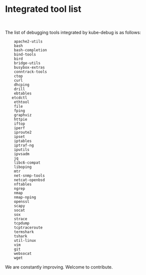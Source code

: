 
# Integrated tool list

<br>

The list of debugging tools integrated by kube-debug is as follows:
<br>

```
    apache2-utils
    bash
    bash-completion
    bind-tools
    bird
    bridge-utils
    busybox-extras
    conntrack-tools
    ctop
    curl
    dhcping
    drill
    ebtables
   etcdctl
    ethtool
    file
    fping
    graphviz
    httpie
    iftop
    iperf
    iproute2
    ipset
    iptables
    iptraf-ng
    iputils
    ipvsadm
    jq
    libc6-compat
    liboping
    mtr
    net-snmp-tools
    netcat-openbsd
    nftables
    ngrep
    nmap
    nmap-nping
    openssl
    scapy
    socat
    sox
    strace
    tcpdump
    tcptraceroute
    termshark
    tshark
    util-linux
    vim
    git
    websocat
    wget

```

We are constantly improving. Welcome to contribute.
<br>
